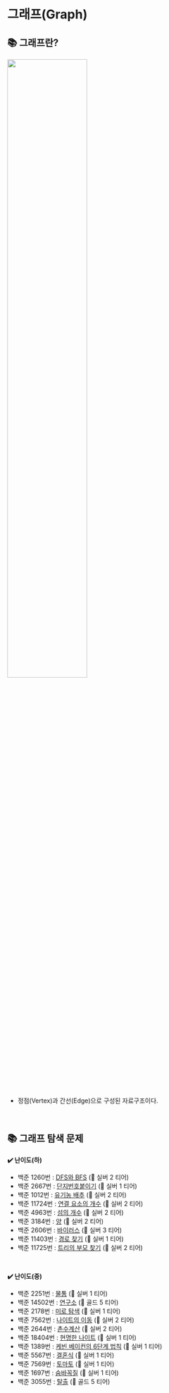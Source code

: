 # 그래프(Graph)

## 📚 그래프란?
<img src="https://user-images.githubusercontent.com/61148914/124706333-075fa680-df32-11eb-84b9-36a5c2910742.png" width="60%">

* 정점(Vertex)과 간선(Edge)으로 구성된 자료구조이다.   
</br>

## 📚 그래프 탐색 문제
**✔️ 난이도(하)**
* 백준 1260번 : [DFS와 BFS](https://www.acmicpc.net/problem/1260) (🥈 실버 2 티어)
* 백준 2667번 : [단지번호붙이기](https://www.acmicpc.net/problem/2667) (🥈 실버 1 티어)
* 백준 1012번 : [유기농 배추](https://www.acmicpc.net/problem/1012) (🥈 실버 2 티어)
* 백준 11724번 : [연결 요소의 개수](https://www.acmicpc.net/problem/11724) (🥈 실버 2 티어)
* 백준 4963번 : [섬의 개수](https://www.acmicpc.net/problem/4963) (🥈 실버 2 티어)
* 백준 3184번 : [양](https://www.acmicpc.net/problem/3184) (🥈 실버 2 티어)
* 백준 2606번 : [바이러스](https://www.acmicpc.net/problem/2606) (🥈 실버 3 티어)
* 백준 11403번 : [경로 찾기](https://www.acmicpc.net/problem/11403) (🥈 실버 1 티어)
* 백준 11725번 : [트리의 부모 찾기](https://www.acmicpc.net/problem/11725) (🥈 실버 2 티어)
</br>

**✔️ 난이도(중)**
* 백준 2251번 : [물통](https://www.acmicpc.net/problem/2251) (🥈 실버 1 티어)
* 백준 14502번 : [연구소](https://www.acmicpc.net/problem/14502) (🥇 골드 5 티어)
* 백준 2178번 : [미로 탐색](https://www.acmicpc.net/problem/2178) (🥈 실버 1 티어)
* 백준 7562번 : [나이트의 이동](https://www.acmicpc.net/problem/7562) (🥈 실버 2 티어)
* 백준 2644번 : [촌수계산](https://www.acmicpc.net/problem/2644) (🥈 실버 2 티어)
* 백준 18404번 : [현명한 나이트](https://www.acmicpc.net/problem/18404) (🥈 실버 1 티어)
* 백준 1389번 : [케빈 베이컨의 6단계 법칙](https://www.acmicpc.net/problem/1389) (🥈 실버 1 티어)
* 백준 5567번 : [결혼식](https://www.acmicpc.net/problem/5567) (🥈 실버 1 티어)
* 백준 7569번 : [토마토](https://www.acmicpc.net/problem/7569) (🥈 실버 1 티어)
* 백준 1697번 : [숨바꼭질](https://www.acmicpc.net/problem/1697) (🥈 실버 1 티어)
* 백준 3055번 : [탈출](https://www.acmicpc.net/problem/3055) (🥇 골드 5 티어)
</br>
